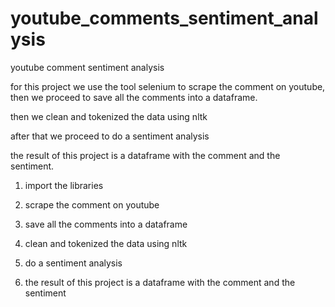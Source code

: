 # youtube_comments_sentiment_analysis

youtube comment sentiment analysis

for this project we use  the tool selenium to scrape the comment on youtube, then we proceed to save all the comments into a dataframe.

then we clean and tokenized the data using nltk

after that we proceed to do a sentiment analysis

the result of this project is a dataframe with the comment and the sentiment.





1. import the libraries

2. scrape the comment on youtube

3. save all the comments into a dataframe

4. clean and tokenized the data using nltk

5. do a sentiment analysis

6. the result of this project is a dataframe with the comment and the sentiment